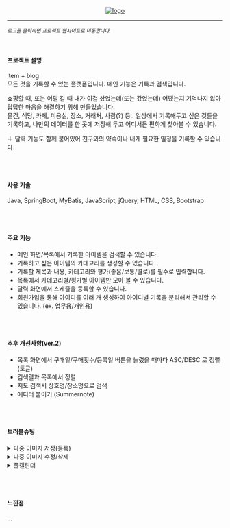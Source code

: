 <p align="center">
<a href="http://3.39.227.222:8080/user/sign_in_view" target="_blank"><img src="https://user-images.githubusercontent.com/85773231/208420319-59f82ca4-db45-4bc6-97a2-f320aa15ad72.png" alt="logo"></a>
</p>

---

<sub>*로고를 클릭하면 프로젝트 웹사이트로 이동합니다.*</sub>

<br>

#### 프로젝트 설명
item + blog  
모든 것을 기록할 수 있는 플랫폼입니다. 메인 기능은 기록과 검색입니다.  

쇼핑할 때, 또는 어딜 갈 때 내가 이걸 샀었는데(또는 갔었는데) 어땠는지 기억나지 않아 답답한 마음을 해결하기 위해 만들었습니다.  
물건, 식당, 카페, 미용실, 장소, 거래처, 사람(?) 등.. 일상에서 기록해두고 싶은 것들을 기록하고, 나만의 데이터를 한 곳에 저장해 두고 어디서든 편하게 찾아볼 수 있습니다.  

＋ 달력 기능도 함께 붙어있어 친구와의 약속이나 내게 필요한 일정을 기록할 수 있습니다.


<br><br>
#### 사용 기술
Java, SpringBoot, MyBatis, JavaScript, jQuery, HTML, CSS, Bootstrap


<br><br>
#### 주요 기능
- 메인 화면/목록에서 기록한 아이템을 검색할 수 있습니다.
- 기록하고 싶은 아이템의 카테고리를 생성할 수 있습니다.
- 기록할 제목과 내용, 카테고리와 평가(좋음/보통/별로)를 필수로 입력합니다.
- 목록에서 카테고리별/평가별 아이템만 모아 볼 수 있습니다.
- 달력 화면에서 스케줄을 등록할 수 있습니다.
- 회원가입을 통해 아이디를 여러 개 생성하여 아이디별 기록을 분리해서 관리할 수 있습니다. (ex. 업무용/개인용)


<br><br>
#### 추후 개선사항(ver.2)
- 목록 화면에서 구매일/구매횟수/등록일 버튼을 눌렀을 때마다 ASC/DESC 로 정렬 (토글)
- 검색결과 목록에서 정렬
- 지도 검색시 상호명/장소명으로 검색
- 에디터 붙이기 (Summernote)


<br><br>
#### 트러블슈팅
<!-- 1 -->
<details>
<summary>다중 이미지 저장(등록)</summary>
https://github.com/dkahsem27/temlog/issues/3

이슈내용
</details>
<!-- 2 -->
<details>
<summary>다중 이미지 수정/삭제</summary>
https://github.com/dkahsem27/temlog/issues/7

이슈내용
</details>
<!-- 3 -->
<details>
<summary>풀캘린더</summary>
https://github.com/dkahsem27/temlog/issues/11

이슈내용
</details>


<br><br>
#### 느낀점
...
